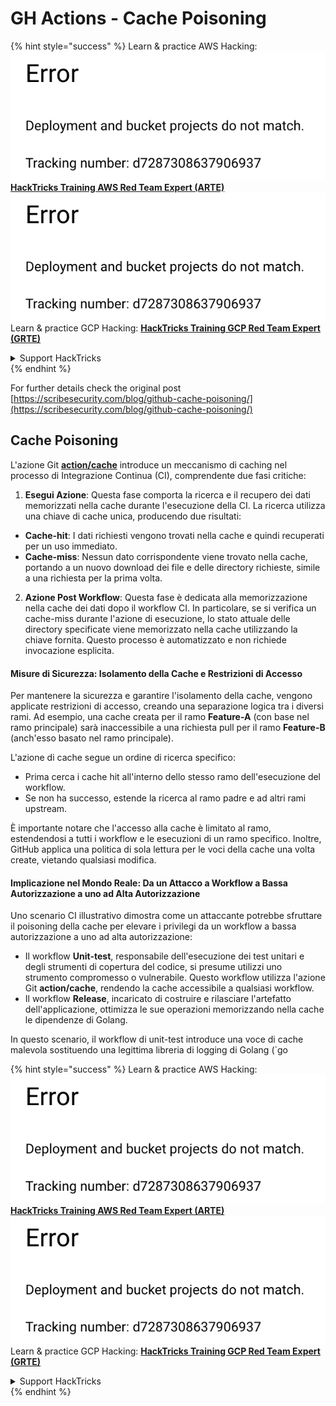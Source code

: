 # GH Actions - Cache Poisoning

{% hint style="success" %}
Learn & practice AWS Hacking:<img src="../../../.gitbook/assets/image (1) (1).png" alt="" data-size="line">[**HackTricks Training AWS Red Team Expert (ARTE)**](https://training.hacktricks.xyz/courses/arte)<img src="../../../.gitbook/assets/image (1) (1).png" alt="" data-size="line">\
Learn & practice GCP Hacking: <img src="../../../.gitbook/assets/image (2).png" alt="" data-size="line">[**HackTricks Training GCP Red Team Expert (GRTE)**<img src="../../../.gitbook/assets/image (2).png" alt="" data-size="line">](https://training.hacktricks.xyz/courses/grte)

<details>

<summary>Support HackTricks</summary>

* Check the [**subscription plans**](https://github.com/sponsors/carlospolop)!
* **Join the** 💬 [**Discord group**](https://discord.gg/hRep4RUj7f) or the [**telegram group**](https://t.me/peass) or **follow** us on **Twitter** 🐦 [**@hacktricks\_live**](https://twitter.com/hacktricks\_live)**.**
* **Share hacking tricks by submitting PRs to the** [**HackTricks**](https://github.com/carlospolop/hacktricks) and [**HackTricks Cloud**](https://github.com/carlospolop/hacktricks-cloud) github repos.

</details>
{% endhint %}

For further details check the original post [https://scribesecurity.com/blog/github-cache-poisoning/](https://scribesecurity.com/blog/github-cache-poisoning/)

## Cache Poisoning

L'azione Git [**action/cache**](https://github.com/actions/cache) introduce un meccanismo di caching nel processo di Integrazione Continua (CI), comprendente due fasi critiche:

1. **Esegui Azione**: Questa fase comporta la ricerca e il recupero dei dati memorizzati nella cache durante l'esecuzione della CI. La ricerca utilizza una chiave di cache unica, producendo due risultati:
* **Cache-hit**: I dati richiesti vengono trovati nella cache e quindi recuperati per un uso immediato.
* **Cache-miss**: Nessun dato corrispondente viene trovato nella cache, portando a un nuovo download dei file e delle directory richieste, simile a una richiesta per la prima volta.
2. **Azione Post Workflow**: Questa fase è dedicata alla memorizzazione nella cache dei dati dopo il workflow CI. In particolare, se si verifica un cache-miss durante l'azione di esecuzione, lo stato attuale delle directory specificate viene memorizzato nella cache utilizzando la chiave fornita. Questo processo è automatizzato e non richiede invocazione esplicita.

#### Misure di Sicurezza: Isolamento della Cache e Restrizioni di Accesso

Per mantenere la sicurezza e garantire l'isolamento della cache, vengono applicate restrizioni di accesso, creando una separazione logica tra i diversi rami. Ad esempio, una cache creata per il ramo **Feature-A** (con base nel ramo principale) sarà inaccessibile a una richiesta pull per il ramo **Feature-B** (anch'esso basato nel ramo principale).

L'azione di cache segue un ordine di ricerca specifico:

* Prima cerca i cache hit all'interno dello stesso ramo dell'esecuzione del workflow.
* Se non ha successo, estende la ricerca al ramo padre e ad altri rami upstream.

È importante notare che l'accesso alla cache è limitato al ramo, estendendosi a tutti i workflow e le esecuzioni di un ramo specifico. Inoltre, GitHub applica una politica di sola lettura per le voci della cache una volta create, vietando qualsiasi modifica.

#### Implicazione nel Mondo Reale: Da un Attacco a Workflow a Bassa Autorizzazione a uno ad Alta Autorizzazione

Uno scenario CI illustrativo dimostra come un attaccante potrebbe sfruttare il poisoning della cache per elevare i privilegi da un workflow a bassa autorizzazione a uno ad alta autorizzazione:

* Il workflow **Unit-test**, responsabile dell'esecuzione dei test unitari e degli strumenti di copertura del codice, si presume utilizzi uno strumento compromesso o vulnerabile. Questo workflow utilizza l'azione Git **action/cache**, rendendo la cache accessibile a qualsiasi workflow.
* Il workflow **Release**, incaricato di costruire e rilasciare l'artefatto dell'applicazione, ottimizza le sue operazioni memorizzando nella cache le dipendenze di Golang.

In questo scenario, il workflow di unit-test introduce una voce di cache malevola sostituendo una legittima libreria di logging di Golang (\`go

{% hint style="success" %}
Learn & practice AWS Hacking:<img src="../../../.gitbook/assets/image (1) (1).png" alt="" data-size="line">[**HackTricks Training AWS Red Team Expert (ARTE)**](https://training.hacktricks.xyz/courses/arte)<img src="../../../.gitbook/assets/image (1) (1).png" alt="" data-size="line">\
Learn & practice GCP Hacking: <img src="../../../.gitbook/assets/image (2).png" alt="" data-size="line">[**HackTricks Training GCP Red Team Expert (GRTE)**<img src="../../../.gitbook/assets/image (2).png" alt="" data-size="line">](https://training.hacktricks.xyz/courses/grte)

<details>

<summary>Support HackTricks</summary>

* Check the [**subscription plans**](https://github.com/sponsors/carlospolop)!
* **Join the** 💬 [**Discord group**](https://discord.gg/hRep4RUj7f) or the [**telegram group**](https://t.me/peass) or **follow** us on **Twitter** 🐦 [**@hacktricks\_live**](https://twitter.com/hacktricks\_live)**.**
* **Share hacking tricks by submitting PRs to the** [**HackTricks**](https://github.com/carlospolop/hacktricks) and [**HackTricks Cloud**](https://github.com/carlospolop/hacktricks-cloud) github repos.

</details>
{% endhint %}
